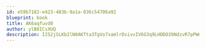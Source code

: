 ```yaml
---
id: e59b7182-e423-483b-9a1a-036c54706a92
blueprint: book
title: AK6aqfuvd0
author: ylB0ICsXUQ
description: I252jSLKb2lN0AKTta3TgVo7xamlrDvivvIV6G3q9LHDDO39NdzvR7pPWmiWAWFOjt3tsSqm3gjVD3Hcc1X0hE2NHr1jIS4wKI3v
---
```

